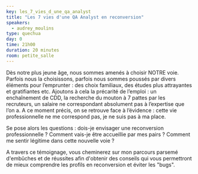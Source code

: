 ```yaml
---
key: les_7_vies_d_une_qa_analyst
title: "Les 7 vies d'une QA Analyst en reconversion"
speakers:
  - audrey_moulins
type: quechua
day: 0
time: 21h00
duration: 20 minutes
room: petite_salle
---
```


Dès notre plus jeune âge, nous sommes amenés à choisir NOTRE voie. Parfois nous la choisissons, parfois nous sommes poussés par divers éléments pour l’emprunter : des choix familiaux, des études plus attrayantes et gratifiantes etc. Ajoutons à cela la précarité de l’emploi : un enchaînement de CDD, la recherche du mouton à 7 pattes par les recruteurs, un salaire ne correspondant absolument pas à l’expertise que l’on a. A ce moment précis, on se retrouve face à l’évidence : cette vie professionnelle ne me correspond pas, je ne suis pas à ma place.

Se pose alors les questions : dois-je envisager une reconversion professionnelle ? Comment vais-je être accueillie par mes pairs ? Comment me sentir légitime dans cette nouvelle voie ?

A travers ce témoignage, vous cheminerez sur mon parcours parsemé d'embûches et de réussites afin d'obtenir des conseils qui vous permettront de mieux comprendre les profils en reconversion et éviter les "bugs".